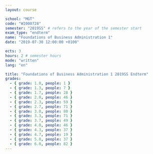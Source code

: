 ```yaml
---
layout: course

school: "MGT"
code: "WI000728"
semester: "2019SS" # refers to the year of the semester start
exam_type: "endterm"
name: "Foundations of Business Administration 1"
date: "2019-07-30 12:00:00 +0100"

ects: 3
hours: 2 # semester hours
mode: "written"
lang: "en"

title: "Foundations of Business Administration 1 2019SS Endterm"
grades:
  - { grade: 1.0, people: 1 }
  - { grade: 1.3, people: 7 }
  - { grade: 1.7, people: 28 }
  - { grade: 2.0, people: 46 }
  - { grade: 2.3, people: 59 }
  - { grade: 2.7, people: 71 }
  - { grade: 3.0, people: 80 }
  - { grade: 3.3, people: 71 }
  - { grade: 3.7, people: 49 }
  - { grade: 4.0, people: 46 }
  - { grade: 4.3, people: 37 }
  - { grade: 4.7, people: 19 }
  - { grade: 5.0, people: 37 }
  - { grade: 6.0, people: 82 }
---
```



